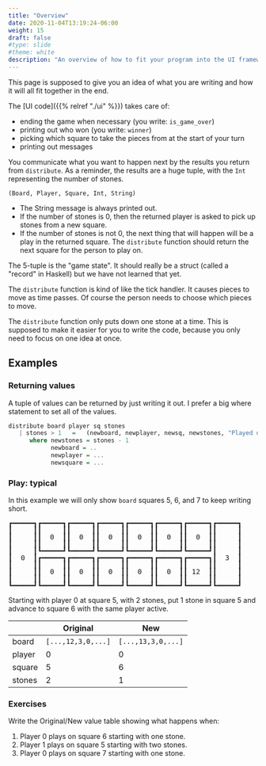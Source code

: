 ```yaml
---
title: "Overview"
date: 2020-11-04T13:19:24-06:00
weight: 15
draft: false
#type: slide
#theme: white
description: "An overview of how to fit your program into the UI framework."
---
```


<style> .unicodeart { line-height: 100%; }</style>

This page is supposed to give you an idea of what you are writing and
how it will all fit together in the end.

The [UI code]({{% relref "./ui" %}}) takes care of:
* ending the game when necessary (you write: `is_game_over`)
* printing out who won (you write: `winner`)
* picking which square to take the pieces from at the start of your
  turn
* printing out messages

You communicate what you want to happen next by the results you return from
`distribute`. As a reminder, the results are a huge tuple, with the
`Int` representing the number of stones.

    (Board, Player, Square, Int, String)

* The String message is always printed out.
* If the number of stones is 0, then the returned player is asked to pick up
  stones from a new square. 
* If the number of stones is not 0, the next thing that will happen
  will be a play in the returned square. The `distribute` function
  should return the next square for the person to play on. 

The 5-tuple is the "game state". It should really be a struct (called
a "record" in Haskell) but we have not learned that yet.

The `distribute` function is kind of like the tick handler. It causes pieces
to move as time passes. Of course the person needs to choose which
pieces to move.

The `distribute` function only puts down one stone at a time. This is
supposed to make it easier for you to write the code, because you only
need to focus on one idea at once.

## Examples

### Returning values

A tuple of values can be returned by just writing it out. I prefer a big where
statement to set all of the values.

```haskell
distribute board player sq stones 
   | stones > 1   =   (newboard, newplayer, newsq, newstones, "Played once.")
      where newstones = stones - 1
            newboard = ..
            newplayer = ...
            newsquare = ...
```

### Play: typical

In this example we will only show `board` squares 5, 6, and 7
to keep writing short.

<pre class="unicodeart">
┏━━━━━┓┏━━━━━┓┏━━━━━┓┏━━━━━┓┏━━━━━┓┏━━━━━┓┏━━━━━┓┏━━━━━┓
┃     ┃┃     ┃┃     ┃┃     ┃┃     ┃┃     ┃┃     ┃┃     ┃
┃     ┃┃  0  ┃┃  0  ┃┃  0  ┃┃  0  ┃┃  0  ┃┃  0  ┃┃     ┃
┃     ┃┃     ┃┃     ┃┃     ┃┃     ┃┃     ┃┃     ┃┃     ┃
┃     ┃┗━━━━━┛┗━━━━━┛┗━━━━━┛┗━━━━━┛┗━━━━━┛┗━━━━━┛┃     ┃
┃  0  ┃┏━━━━━┓┏━━━━━┓┏━━━━━┓┏━━━━━┓┏━━━━━┓┏━━━━━┓┃  3  ┃
┃     ┃┃     ┃┃     ┃┃     ┃┃     ┃┃     ┃┃     ┃┃     ┃
┃     ┃┃  0  ┃┃  0  ┃┃  0  ┃┃  0  ┃┃  0  ┃┃ 12  ┃┃     ┃
┃     ┃┃     ┃┃     ┃┃     ┃┃     ┃┃     ┃┃     ┃┃     ┃
┗━━━━━┛┗━━━━━┛┗━━━━━┛┗━━━━━┛┗━━━━━┛┗━━━━━┛┗━━━━━┛┗━━━━━┛
</pre>

Starting with player 0 at square 5, with 2 stones, put 1 stone in
square 5 and advance to square 6 with the same player active.

|        | Original | New |
|--------|----------|-----|
| board  | `[...,12,3,0,...]` | `[...,13,3,0,...]` |
| player |   0      | 0   |
| square |   5      | 6   |
| stones |   2      | 1   |


### Exercises

Write the Original/New value table showing what happens when:

1. Player 0 plays on square 6 starting with one stone.
2. Player 1 plays on square 5 starting with two stones.
3. Player 0 plays on square 7 starting with one stone.

